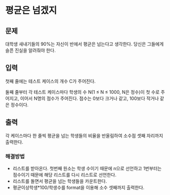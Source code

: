 # 평균은 넘겠지

## 문제

대학생 새내기들의 90%는 자신이 반에서 평균은 넘는다고 생각한다. 당신은 그들에게 슬픈 진실을 알려줘야 한다.

## 입력

첫째 줄에는 테스트 케이스의 개수 C가 주어진다.

둘째 줄부터 각 테스트 케이스마다 학생의 수 N(1 ≤ N ≤ 1000, N은 정수)이 첫 수로 주어지고, 이어서 N명의 점수가 주어진다. 점수는 0보다 크거나 같고, 100보다 작거나 같은 정수이다.

## 출력

각 케이스마다 한 줄씩 평균을 넘는 학생들의 비율을 반올림하여 소수점 셋째 자리까지 출력한다.

### 해결방법

- 리스트를 받아온다. 첫번째 원소는 학생 수이기 때문에 n으로 선언하고 1번부터는 점수이기 때문에 해당 리스트를 다시 리스트로 선언한다.
- 리스트를 돌면서 평균을 넘는 학생들을 카운트한다. 
- 평균이상학생*100/학생수를 format을 이용해 소수 셋째까지 출력한다. 